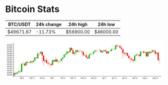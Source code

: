 # Bitcoin Stats

BTC/USDT|24h change|24h high|24h low|
|---|---|---|---|
|$49671.67|-11.73%|$56900.00|$46000.00|

<img src="./chart.svg">
